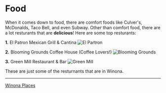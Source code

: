 # Food

When it comes down to food, there are comfort foods like Culver's, McDonalds, Taco Bell, and even Subway. Other than comfort food, there are a lot resturants that are **delicious**! Here are some top resturants:

**1.** El Patron Mexican Grill & Cantina
![El Partron](https://media-cdn.tripadvisor.com/media/photo-s/0c/92/d5/6b/el-patron-winona-minnesota.jpg "El Patron Mexican Grill & Cantina")

**2.** Blooming Grounds Coffee House (Coffee Lovers!)
![Blooming Grounds](https://s3.amazonaws.com/visitwinona/wp-content/uploads/2017/01/17053007/Blooming.jpg "Blooming Grounds Inside")

**3.** Green Mill Restaurant & Bar
![Green Mill](https://media-cdn.tripadvisor.com/media/photo-s/0c/92/8e/b9/green-mill-restaurant.jpg "Green Mill Restaurant & Bar")


These are just some of the resturnants that are in Winona. 
___

[Winona Places](Winona/Places)
